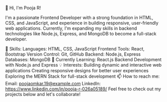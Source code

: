 👋 Hi, I'm Pooja R!

I'm a passionate Frontend Developer with a strong foundation in HTML, CSS, and JavaScript, and experience in building responsive, user-friendly web applications. Currently, I'm expanding my skills in backend technologies like Node.js, Express, and MongoDB to become a full-stack developer.

🔧 Skills:
Languages: HTML, CSS, JavaScript
Frontend Tools: React, Bootstrap
Version Control: Git, GitHub
Backend: Node.js, Express
Databases: MongoDB
🌱 Currently Learning:
React.js
Backend Development with Node.js and Express
💡 Interests:
Building dynamic and interactive web applications
Creating responsive designs for better user experiences
Exploring the MERN Stack for full-stack development
📫 How to reach me:
Email: poojaomkar.19@example.com
LinkedIn: https://www.linkedin.com/in/pooja-r-026a05189/
Feel free to check out my projects below and let's collaborate!
<!---
PoojaR-17/PoojaR-17 is a ✨ special ✨ repository because its `README.md` (this file) appears on your GitHub profile.
You can click the Preview link to take a look at your changes.
--->
